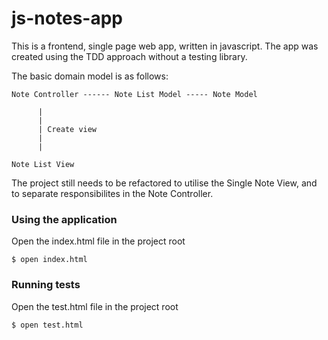 # js-notes-app

This is a frontend, single page web app, written in javascript. The app was created using the TDD approach without a testing library.

The basic domain model is as follows:

```
Note Controller ------ Note List Model ----- Note Model

      |
      |
      | Create view
      |
      |
      
Note List View
```

The project still needs to be refactored to utilise the Single Note View, and to separate responsibilites in the Note Controller.


### Using the application

Open the index.html file in the project root
```
$ open index.html
```

### Running tests

Open the test.html file in the project root
```
$ open test.html
```

